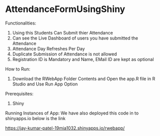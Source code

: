 # AttendanceFormUsingShiny
Functionalities:
1) Using this Students Can Submit thier Attendance
2) Can see the Live Dashboard of users you have submitted the Attendance
3) Attendance Day Refreshes Per Day
4) Duplicate Submission of Attendance is not allowed
5) Registration ID is Mandatory and Name, EMail ID are kept as optional

How to Run:
1) Download the RWebApp Folder Contents and Open the app.R file in R Studio and Use Run App Option

Prerequisites:
1) Shiny

Running Instances of App:
We have also deployed this code in to shinyapps.io below is the link

https://jay-kumar-patel-19mia1032.shinyapps.io/rwebapp/


